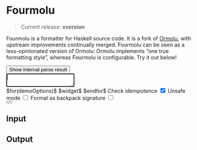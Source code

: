 # Fourmolu

> Current release: **v$version$**

Fourmolu is a formatter for Haskell source code. It is a fork of [Ormolu](https://github.com/tweag/ormolu), with upstream improvements continually merged. Fourmolu can be seen as a less-opinionated version of Ormolu: Ormolu implements “one true formatting style”, whereas Fourmolu is configurable. Try it out below!

<link rel="stylesheet" href="/static/demo.css" />
<script src="/static/demo.js"></script>
<div id="demo">
    <button id="demo-ast-modal-toggle" type="button" class="btn btn-primary" data-bs-toggle="modal" data-bs-target="#demo-ast-modal">
        Show internal parse result
    </button>
    <div id="demo-app">
        <textarea id="demo-app-input" autocomplete="off" autofocus></textarea>
        <div id="demo-app-output"></div>
    </div>
    <div id="demo-options">
        $for(demoOptions)$ $widget$ $endfor$
        <label>
            Check idempotence
            <input class="demo-config-option" name="checkIdempotence" type="checkbox" checked />
        </label>
        <label>
            Unsafe mode
            <input class="demo-config-option" name="unsafeMode" type="checkbox" />
        </label>
        <label>
            Format as backpack signature
            <input class="demo-config-option" name="formatBackpack" type="checkbox" />
        </label>
    </div>
    <div id="demo-ast-modal" class="modal fade" tabindex="-1" aria-hidden="true">
        <div class="modal-dialog modal-xl">
            <div class="modal-content">
                <div class="modal-header">
                    <button type="button" class="btn-close" data-bs-dismiss="modal" aria-label="Close"></button>
                </div>
                <div id="demo-ast" class="modal-body">
                    <h2>Input</h2>
                    <h2>Output</h2>
                    <pre id="demo-app-input-ast">&nbsp;</pre>
                    <pre id="demo-app-output-ast">&nbsp;</pre>
                </div>
            </div>
        </div>
    </div>
</div>
